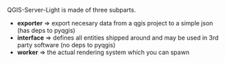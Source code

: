 QGIS-Server-Light is made of three subparts.

- **exporter** => export necesary data from a qgis project to a simple json (has deps to pyqgis)
- **interface** => defines all entities shipped around and may be used in 3rd party software (no deps to pyqgis)
- **worker** => the actual rendering system which you can spawn
